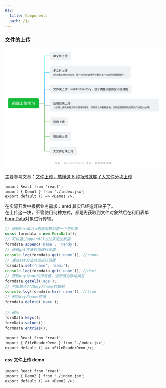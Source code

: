 ```yaml
---
nav:
  title: Components
  path: /js
---
```


### 文件的上传

![](./%E5%89%8D%E7%AB%AF%E4%B8%8A%E4%BC%A0.png)

主要参考文章：[文件上传，搞懂这 8 种场景就够了](https://juejin.cn/post/6980142557066067982#heading-15)[大文件分块上传](https://mp.weixin.qq.com/s/-iSpCMaLruerHv7717P0Wg)

```tsx
import React from 'react';
import { Demo1 } from './index.jsx';
export default () => <Demo1 />;
```

在实际开发中根据业务需求：antd 其实已经造好轮子了。<br> 在上传这一块，不管使用何种方式，都是先获取到文件对象然后在利用表单[FormData](https://developer.mozilla.org/zh-CN/docs/Web/API/FormData)对象进行传输。<br>

```jsx | pure
// 通过FormData构造函数创建一个空对象
const formdata = new FormData();
// 可以通过append()方法来追加数据
formdata.append('name', 'randy');
// 通过get方法对值进行读取
console.log(formdata.get('name')); //randy
// 通过set方法对值进行设置
formdata.set('name', 'demi');
console.log(formdata.get('name')); //demi
// 获取key为age的所有值，返回值为数组类型
formdata.getAll('age');
// 判断是否包含key为name的数据
console.log(formdata.has('name')); //true
// 删除key为name的值
formdata.delete('name');

// 遍历
formData.keys();
formData.values();
formData.entries();
```

```tsx
import React from 'react';
import { FileReaderDemo } from './index.jsx';
export default () => <FileReaderDemo />;
```

#### csv 文件上传 demo

```tsx
import React from 'react';
import { Demo2 } from './index.jsx';
export default () => <Demo2 />;
```
